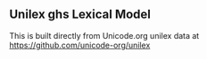 Unilex ghs Lexical Model
----------------------

This is built directly from Unicode.org unilex data at
https://github.com/unicode-org/unilex
